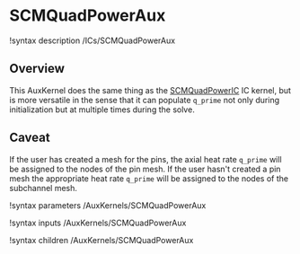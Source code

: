 # SCMQuadPowerAux

!syntax description /ICs/SCMQuadPowerAux

## Overview

<!-- -->

This AuxKernel does the same thing as the [SCMQuadPowerIC](SCMQuadPowerIC.md) IC kernel, but is more versatile in the sense that it can populate `q_prime` not only during initialization but at multiple times during the solve.

## Caveat

<!-- -->

If the user has created a mesh for the pins, the axial heat rate `q_prime` will be assigned to the nodes of the pin mesh. If the user hasn't created a pin mesh the appropriate heat rate `q_prime` will be assigned to
the nodes of the subchannel mesh.

!syntax parameters /AuxKernels/SCMQuadPowerAux

!syntax inputs /AuxKernels/SCMQuadPowerAux

!syntax children /AuxKernels/SCMQuadPowerAux
